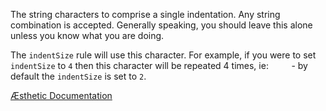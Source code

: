 The string characters to comprise a single indentation. Any string combination is accepted. Generally speaking, you should leave this alone unless you know what you are doing.

The `indentSize` rule will use this character. For example, if you were to set `indentSize` to `4` then this character will be repeated 4 times, ie: `    ` - by default the `indentSize` is set to `2`.


[Æsthetic Documentation](https://aesthetic.js.org/rules/global/indentChar/)
